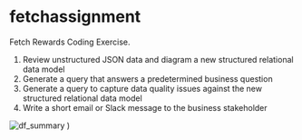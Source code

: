 # fetchassignment

Fetch Rewards Coding Exercise.
1. Review unstructured JSON data and diagram a new structured relational data model
2. Generate a query that answers a predetermined business question
3. Generate a query to capture data quality issues against the new structured relational data model
4. Write a short email or Slack message to the business stakeholder

![df_summary](https://user-images.githubusercontent.com/81601068/168627206-e93e4a49-20c0-43e7-8be0-135f925c010c.png)
)
